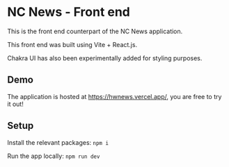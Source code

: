 # NC News - Front end

This is the front end counterpart of the NC News application. 

This front end was built using Vite + React.js. 

Chakra UI has also been experimentally added for styling purposes.

## Demo

The application is hosted at https://hwnews.vercel.app/, you are free to try it out!

## Setup

Install the relevant packages:
`npm i` 

Run the app locally:
`npm run dev`
